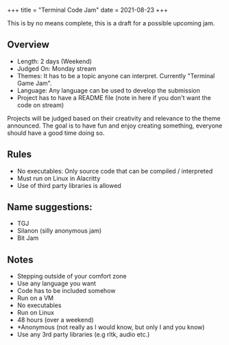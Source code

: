 +++
title = "Terminal Code Jam"
date = 2021-08-23
+++

This is by no means complete, this is a draft for a possible upcoming jam.

## Overview

- Length: 2 days (Weekend)
- Judged On: Monday stream
- Themes: It has to be a topic anyone can interpret. Currently "Terminal Game Jam".
- Language: Any language can be used to develop the submission
- Project has to have a README file (note in here if you don't want the code on
  stream)
  
Projects will be judged based on their creativity and relevance to the theme announced.
The goal is to have fun and enjoy creating something, 
everyone should have a good time doing so.

## Rules
- No executables: Only source code that can be compiled / interpreted
- Must run on Linux in Alacritty
- Use of third party libraries is allowed

## Name suggestions:
* TGJ
* Silanon (silly anonymous jam)
* Bit Jam


## Notes

* Stepping outside of your comfort zone
* Use any language you want
* Code has to be included somehow
* Run on a VM
* No executables
* Run on Linux
* 48 hours (over a weekend)
* *Anonymous  (not really as I would know, but only I and you know)
* Use any 3rd party libraries (e.g rltk, audio etc.)
